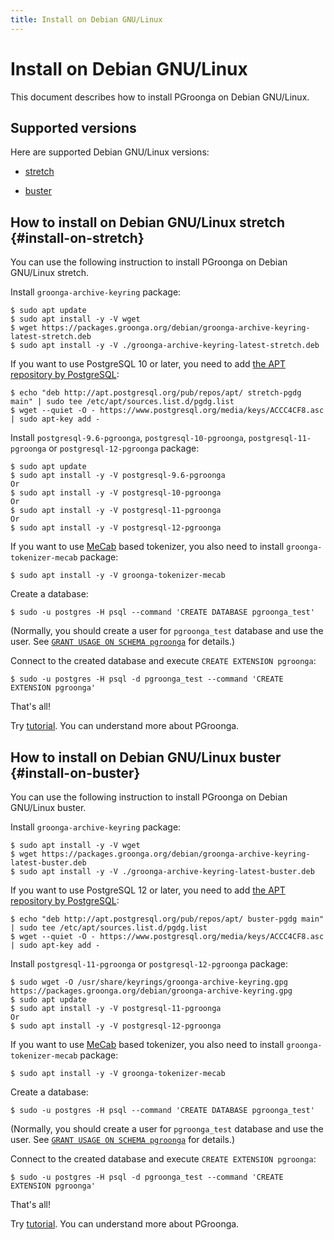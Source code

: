 ```yaml
---
title: Install on Debian GNU/Linux
---
```


# Install on Debian GNU/Linux

This document describes how to install PGroonga on Debian GNU/Linux.

## Supported versions

Here are supported Debian GNU/Linux versions:

  * [stretch](#install-on-stretch)

  * [buster](#install-on-buster)

## How to install on Debian GNU/Linux stretch {#install-on-stretch}

You can use the following instruction to install PGroonga on Debian GNU/Linux stretch.

Install `groonga-archive-keyring` package:

```console
$ sudo apt update
$ sudo apt install -y -V wget
$ wget https://packages.groonga.org/debian/groonga-archive-keyring-latest-stretch.deb
$ sudo apt install -y -V ./groonga-archive-keyring-latest-stretch.deb
```

If you want to use PostgreSQL 10 or later, you need to add [the APT repository by PostgreSQL][postgresql-apt]:

```console
$ echo "deb http://apt.postgresql.org/pub/repos/apt/ stretch-pgdg main" | sudo tee /etc/apt/sources.list.d/pgdg.list
$ wget --quiet -O - https://www.postgresql.org/media/keys/ACCC4CF8.asc | sudo apt-key add -
```

Install `postgresql-9.6-pgroonga`, `postgresql-10-pgroonga`, `postgresql-11-pgroonga` or `postgresql-12-pgroonga` package:

```console
$ sudo apt update
$ sudo apt install -y -V postgresql-9.6-pgroonga
Or
$ sudo apt install -y -V postgresql-10-pgroonga
Or
$ sudo apt install -y -V postgresql-11-pgroonga
Or
$ sudo apt install -y -V postgresql-12-pgroonga
```

If you want to use [MeCab](http://taku910.github.io/mecab/) based tokenizer, you also need to install `groonga-tokenizer-mecab` package:

```console
$ sudo apt install -y -V groonga-tokenizer-mecab
```

Create a database:

```console
$ sudo -u postgres -H psql --command 'CREATE DATABASE pgroonga_test'
```

(Normally, you should create a user for `pgroonga_test` database and use the user. See [`GRANT USAGE ON SCHEMA pgroonga`](../reference/grant-usage-on-schema-pgroonga.html) for details.)

Connect to the created database and execute `CREATE EXTENSION pgroonga`:

```console
$ sudo -u postgres -H psql -d pgroonga_test --command 'CREATE EXTENSION pgroonga'
```

That's all!

Try [tutorial](../tutorial/). You can understand more about PGroonga.

## How to install on Debian GNU/Linux buster {#install-on-buster}

You can use the following instruction to install PGroonga on Debian GNU/Linux buster.

Install `groonga-archive-keyring` package:

```console
$ sudo apt install -y -V wget
$ wget https://packages.groonga.org/debian/groonga-archive-keyring-latest-buster.deb
$ sudo apt install -y -V ./groonga-archive-keyring-latest-buster.deb
```

If you want to use PostgreSQL 12 or later, you need to add [the APT repository by PostgreSQL][postgresql-apt]:

```console
$ echo "deb http://apt.postgresql.org/pub/repos/apt/ buster-pgdg main" | sudo tee /etc/apt/sources.list.d/pgdg.list
$ wget --quiet -O - https://www.postgresql.org/media/keys/ACCC4CF8.asc | sudo apt-key add -
```

Install `postgresql-11-pgroonga` or `postgresql-12-pgroonga` package:

```console
$ sudo wget -O /usr/share/keyrings/groonga-archive-keyring.gpg https://packages.groonga.org/debian/groonga-archive-keyring.gpg
$ sudo apt update
$ sudo apt install -y -V postgresql-11-pgroonga
Or
$ sudo apt install -y -V postgresql-12-pgroonga
```

If you want to use [MeCab](http://taku910.github.io/mecab/) based tokenizer, you also need to install `groonga-tokenizer-mecab` package:

```console
$ sudo apt install -y -V groonga-tokenizer-mecab
```

Create a database:

```console
$ sudo -u postgres -H psql --command 'CREATE DATABASE pgroonga_test'
```

(Normally, you should create a user for `pgroonga_test` database and use the user. See [`GRANT USAGE ON SCHEMA pgroonga`](../reference/grant-usage-on-schema-pgroonga.html) for details.)

Connect to the created database and execute `CREATE EXTENSION pgroonga`:

```console
$ sudo -u postgres -H psql -d pgroonga_test --command 'CREATE EXTENSION pgroonga'
```

That's all!

Try [tutorial](../tutorial/). You can understand more about PGroonga.

[postgresql-apt]:https://www.postgresql.org/download/linux/debian/

